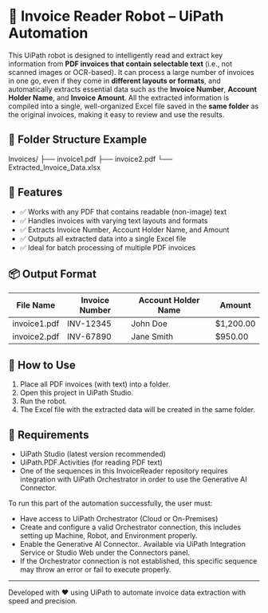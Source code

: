 # 🤖 Invoice Reader Robot – UiPath Automation

This UiPath robot is designed to intelligently read and extract key information from **PDF invoices that contain selectable text** 
(i.e., not scanned images or OCR-based). It can process a large number of invoices in one go, even if they come in **different layouts or formats**,
and automatically extracts essential data such as the **Invoice Number**, **Account Holder Name**, and **Invoice Amount**. All the extracted information is compiled into a single, 
well-organized Excel file saved in the **same folder** as the original invoices, making it easy to review and use the results.

## 📁 Folder Structure Example
Invoices/
├── invoice1.pdf
├── invoice2.pdf
└── Extracted_Invoice_Data.xlsx

## 🔧 Features

- ✅ Works with any PDF that contains readable (non-image) text
- ✅ Handles invoices with varying text layouts and formats
- ✅ Extracts Invoice Number, Account Holder Name, and Amount
- ✅ Outputs all extracted data into a single Excel file
- ✅ Ideal for batch processing of multiple PDF invoices

## 📦 Output Format

| File Name     | Invoice Number | Account Holder Name | Amount    |
|---------------|----------------|----------------------|-----------|
| invoice1.pdf  | INV-12345      | John Doe             | $1,200.00 |
| invoice2.pdf  | INV-67890      | Jane Smith           | $950.00   |

## 🚀 How to Use

1. Place all PDF invoices (with text) into a folder.
2. Open this project in UiPath Studio.
3. Run the robot.
4. The Excel file with the extracted data will be created in the same folder.

## 📌 Requirements

- UiPath Studio (latest version recommended)
- UiPath.PDF.Activities (for reading PDF text)
- One of the sequences in this InvoiceReader repository requires integration with UiPath Orchestrator in order to use the Generative AI Connector.

To run this part of the automation successfully, the user must:
- Have access to UiPath Orchestrator (Cloud or On-Premises)
- Create and configure a valid Orchestrator connection, this includes setting up Machine, Robot, and Environment properly.
- Enable the Generative AI Connector.. Available via UiPath Integration Service or Studio Web under the Connectors panel.
- If the Orchestrator connection is not established, this specific sequence may throw an error or fail to execute properly.

---

Developed with ❤️ using UiPath to automate invoice data extraction with speed and precision.

